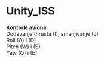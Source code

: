 # Unity_ISS

<b>Kontrole aviona: <br /></b>
  Dodavanje thrusta (I), smanjivanje (J)<br />
  Roll (A) i (D)<br />
  Pitch (W) i (S)<br />
  Yaw (Q) i (E)<br />
